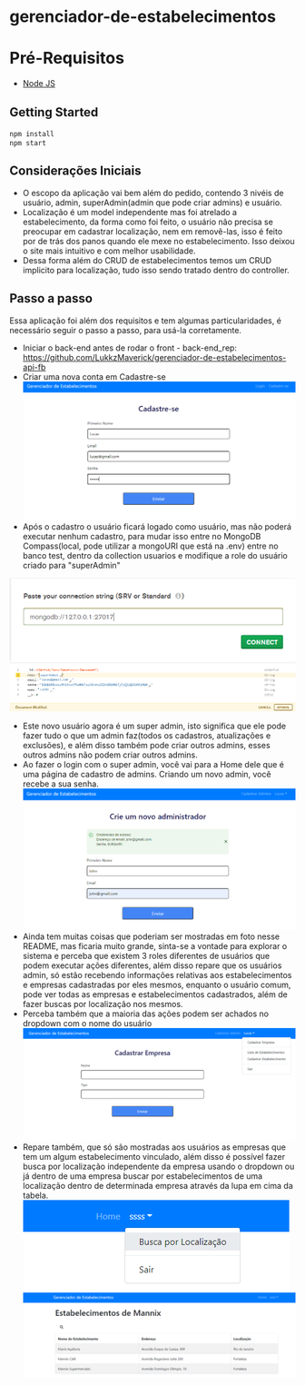 # gerenciador-de-estabelecimentos

# Pré-Requisitos

 - [Node JS](https://nodejs.org/en/)

## Getting Started
    npm install   
    npm start

## Considerações Iniciais
- O escopo da aplicação vai bem além do pedido, contendo 3 nivéis de usuário, admin, superAdmin(admin que pode criar admins) e usuário.
- Localização é um model independente mas foi atrelado a estabelecimento, da forma como foi feito, o usuário não precisa se preocupar em cadastrar localização, nem em removê-las, isso é feito por de trás dos panos quando ele mexe no estabelecimento. Isso deixou o site mais intuitivo e com melhor usabilidade. 
- Dessa forma além do CRUD de estabelecimentos temos um CRUD implicito para localização, tudo isso sendo tratado dentro do controller.

## Passo a passo
Essa aplicação foi além dos requisitos e tem algumas particularidades, é necessário seguir o passo a passo, para usá-la corretamente.

- Iniciar o back-end antes de rodar o front - back-end_rep: https://github.com/LukkzMaverick/gerenciador-de-estabelecimentos-api-fb
- Criar uma nova conta em Cadastre-se
![](/readmeImages/cadastrar.png)
- Após o cadastro o usuário ficará logado como usuário, mas não poderá executar nenhum cadastro, para mudar isso entre no MongoDB Compass(local, pode utilizar a mongoURI que está na .env) entre no banco test, dentro da collection usuarios e modifique a role do usuário criado para "superAdmin"

![](/readmeImages/connectionString.png)
![](/readmeImages/superAdmin.png)

- Este novo usuário agora é um super admin, isto significa que ele pode fazer tudo o que um admin faz(todos os cadastros, atualizações e exclusões), e além disso também pode criar outros admins, esses outros admins não podem criar outros admins.
- Ao fazer o login com o super admin, você vai para a Home dele que é uma página de cadastro de admins. Criando um novo admin, você recebe a sua senha.
![](/readmeImages/cadastrarAdmin.png)
- Ainda tem muitas coisas que poderiam ser mostradas em foto nesse README, mas ficaria muito grande, sinta-se a vontade para explorar o sistema e perceba que existem 3 roles diferentes de usuários que podem executar ações diferentes, além disso repare que os usuários admin, só estão recebendo informações relativas aos estabelecimentos e empresas cadastradas por eles mesmos, enquanto o usuário comum, pode ver todas as empresas e estabelecimentos cadastrados, além de fazer buscas por localização nos mesmos.
- Perceba também que a maioria das ações podem ser achados no dropdown com o nome do usuário
![](/readmeImages/dropdown.png)
- Repare também, que só são mostradas aos usuários as empresas que tem um algum estabelecimento vinculado, além disso é possível fazer busca por localização independente da empresa usando o dropdown ou já dentro de uma empresa buscar por estabelecimentos de uma localização dentro de determinada empresa através da lupa em cima da tabela.
![](/readmeImages/dropdownLocalizacao.png)
![](/readmeImages/lupa.png)

